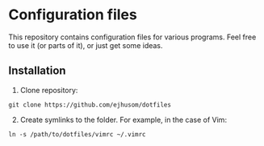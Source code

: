 # Configuration files

This repository contains configuration files for various programs. Feel free to use it (or parts of it), or just get some ideas.

## Installation

1. Clone repository:
```
git clone https://github.com/ejhusom/dotfiles
```
2. Create symlinks to the folder. For example, in the case of Vim:
```
ln -s /path/to/dotfiles/vimrc ~/.vimrc
```


